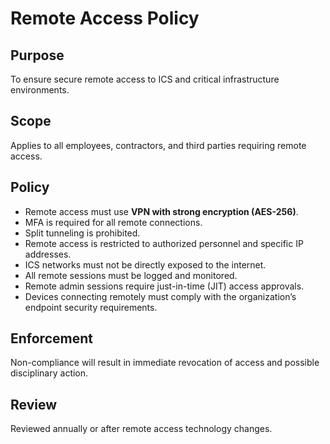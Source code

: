 # Remote Access Policy

## Purpose
To ensure secure remote access to ICS and critical infrastructure environments.

## Scope
Applies to all employees, contractors, and third parties requiring remote access.

## Policy
- Remote access must use **VPN with strong encryption (AES-256)**.
- MFA is required for all remote connections.
- Split tunneling is prohibited.
- Remote access is restricted to authorized personnel and specific IP addresses.
- ICS networks must not be directly exposed to the internet.
- All remote sessions must be logged and monitored.
- Remote admin sessions require just-in-time (JIT) access approvals.
- Devices connecting remotely must comply with the organization’s endpoint security requirements.

## Enforcement
Non-compliance will result in immediate revocation of access and possible disciplinary action.

## Review
Reviewed annually or after remote access technology changes.
